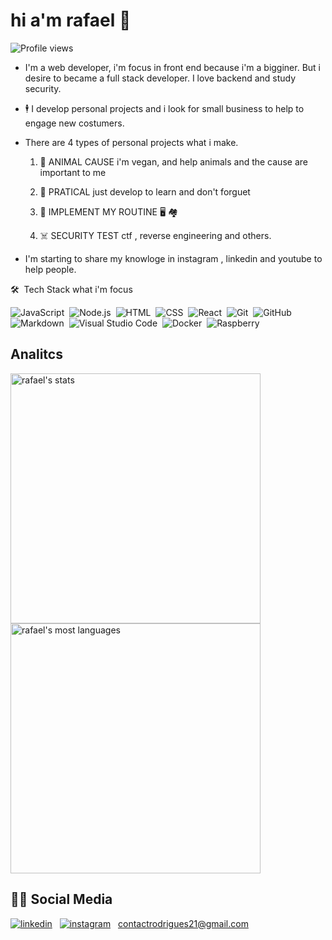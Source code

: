 
# hi a'm rafael 🤙 

<p align="left"> <img src="https://komarev.com/ghpvc/?username=RafaelContact&color=yellow" alt="Profile views" /> </p>

- I'm a web developer, i'm focus in front end because i'm a bigginer. But i desire to became a full stack developer. I love backend and study security.

- 🕴️ I develop personal projects and i look for small business to help to engage new costumers. 

- There are 4 types of personal projects what i make.

  1. 🦭  ANIMAL CAUSE i'm vegan, and help animals and the cause are important to me
 
  2. 🤖  PRATICAL just develop to learn and don't forguet
 
  3. 🚴  IMPLEMENT MY ROUTINE 🖥️ 🏘️
 
  4. ☠️ SECURITY TEST ctf , reverse engineering  and others.


- I'm starting to share my knowloge in instagram , linkedin and youtube to help people.

🛠 &nbsp;Tech Stack what i'm focus

![JavaScript](https://img.shields.io/badge/-JavaScript-05122A?style=flat&logo=javascript)&nbsp;
![Node.js](https://img.shields.io/badge/-Node.js-05122A?style=flat&logo=node.js)&nbsp;
![HTML](https://img.shields.io/badge/-HTML-05122A?style=flat&logo=HTML5)&nbsp;
![CSS](https://img.shields.io/badge/-CSS-05122A?style=flat&logo=CSS3&logoColor=1572B6)&nbsp;
![React](https://img.shields.io/badge/-React-05122A?style=flat&logo=react)&nbsp;
![Git](https://img.shields.io/badge/-Git-05122A?style=flat&logo=git)&nbsp;
![GitHub](https://img.shields.io/badge/-GitHub-05122A?style=flat&logo=github)&nbsp;
![Markdown](https://img.shields.io/badge/-Markdown-05122A?style=flat&logo=markdown)&nbsp;
![Visual Studio Code](https://img.shields.io/badge/-Visual%20Studio%20Code-05122A?style=flat&logo=visual-studio-code&logoColor=007ACC)&nbsp;
![Docker](https://img.shields.io/badge/-Docker-05122A?style=flat&logo=docker)&nbsp;
![Raspberry](https://img.shields.io/badge/-RaspberryPi-05122A?style=flat&logo=RaspberryPi)&nbsp;
<!-- teste trocar o =tech para achar o shild -->
## Analitcs 

<img width="400em" src="https://github-readme-stats.vercel.app/api?username=RafaelContact&show_icons=true&theme=vision-friendly-dark" alt="rafael's stats"/>
<img width="400em"  src="https://github-readme-stats.vercel.app/api/top-langs/?username=RafaelContact&layout=compact&theme=vision-friendly-dark" alt="rafael's most languages"/>

## 🧑‍🚀 Social Media

[![linkedin](https://img.shields.io/badge/LinkedIn-0077B5?style=for-the-badge&logo=linkedin&logoColor=white)](https://www.linkedin.com/in/rafael-rodrigues-1b2981129/)&nbsp;&nbsp;
[![instagram](https://img.shields.io/badge/Instagram-E4405F?style=for-the-badge&logo=instagram&logoColor=white)](https://www.instagram.com/rafinhadev/)&nbsp;&nbsp;
[contactrodrigues21@gmail.com](mailto:contactrodrigues21@gmail.com)&nbsp;
